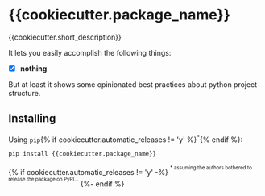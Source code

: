 # {{cookiecutter.package_name}}

{{cookiecutter.short_description}}

It lets you easily accomplish the following things:

- [x] **nothing**

But at least it shows some opinionated best practices about python project structure.

## Installing

Using `pip`{% if cookiecutter.automatic_releases != 'y' %}<sup>\*</sup>{% endif %}:

```sh
pip install {{cookiecutter.package_name}}
```

{% if cookiecutter.automatic_releases != 'y' -%}
<sup><sup>\* assuming the authors bothered to release the package on PyPI...</sup></sup>
{%- endif %}
